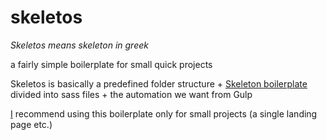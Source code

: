 # skeletos
_Skeletos means skeleton in greek_ 

a fairly simple boilerplate for small quick projects

Skeletos is basically  a predefined folder structure + [Skeleton boilerplate](http://getskeleton.com/) divided into sass files + the automation we want from Gulp

[I](https://github.com/alejandrogarciasalas) recommend using this boilerplate only for small projects (a single landing page etc.)
